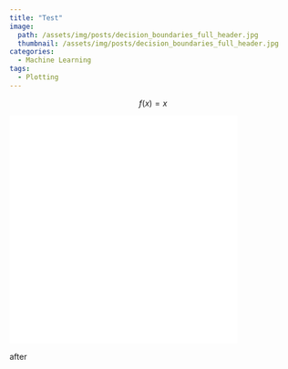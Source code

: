 ```yaml
---
title: "Test"
image:
  path: /assets/img/posts/decision_boundaries_full_header.jpg
  thumbnail: /assets/img/posts/decision_boundaries_full_header.jpg
categories:
  - Machine Learning
tags:
  - Plotting
---
```


$$f(x)=x$$

<iframe width="400" height="400" frameborder="no" scrolling="no" src="/assets/fig.html"></iframe>

after
